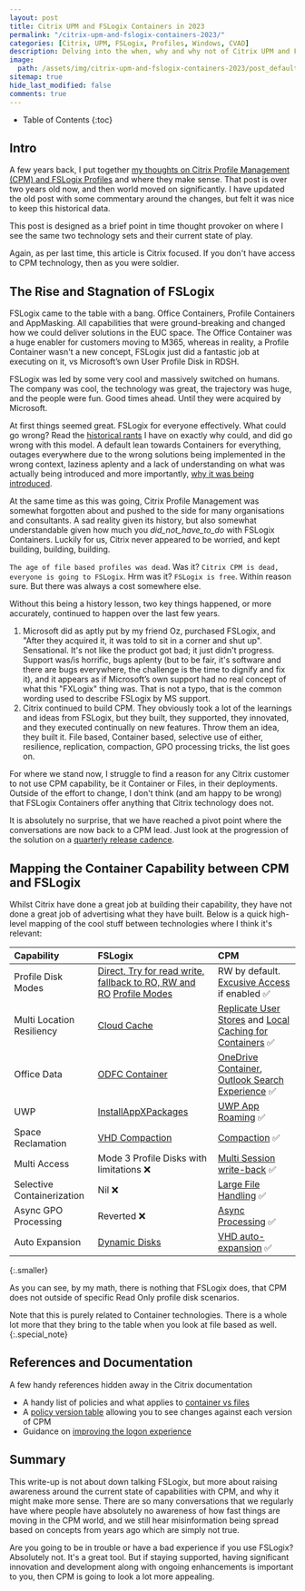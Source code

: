```yaml
---
layout: post
title: Citrix UPM and FSLogix Containers in 2023
permalink: "/citrix-upm-and-fslogix-containers-2023/"
categories: [Citrix, UPM, FSLogix, Profiles, Windows, CVAD]
description: Delving into the when, why and why not of Citrix UPM and FSLogix Profile Containers in 2023
image:
  path: /assets/img/citrix-upm-and-fslogix-containers-2023/post_default_image.jpg
sitemap: true
hide_last_modified: false
comments: true
---
```


<!--excerpt-->

-  Table of Contents
{:toc}

## Intro

A few years back, I put together [my thoughts on Citrix Profile Management (CPM) and FSLogix Profiles](https://jkindon.com/citrix-upm-and-fslogix-containers/) and where they make sense. That post is over two years old now, and then world moved on significantly. I have updated the old post with some commentary around the changes, but felt it was nice to keep this historical data.

This post is designed as a brief point in time thought provoker on where I see the same two technology sets and their current state of play.

Again, as per last time, this article is Citrix focused. If you don't have access to CPM technology, then as you were soldier.

## The Rise and Stagnation of FSLogix

FSLogix came to the table with a bang. Office Containers, Profile Containers and AppMasking. All capabilities that were ground-breaking and changed how we could deliver solutions in the EUC space. The Office Container was a huge enabler for customers moving to M365, whereas in reality, a Profile Container wasn't a new concept, FSLogix just did a fantastic job at executing on it, vs Microsoft’s own User Profile Disk in RDSH.

FSLogix was led by some very cool and massively switched on humans. The company was cool, the technology was great, the trajectory was huge, and the people were fun. Good times ahead. Until they were acquired by Microsoft.

At first things seemed great. FSLogix for everyone effectively. What could go wrong? Read the [historical rants](https://jkindon.com/citrix-upm-and-fslogix-containers/) I have on exactly why could, and did go wrong with this model. A default lean towards Containers for everything, outages everywhere due to the wrong solutions being implemented in the wrong context, laziness aplenty and a lack of understanding on what was actually being introduced and more importantly, [why it was being introduced](https://jkindon.com/profile-management-in-2019-what-how-why/).

At the same time as this was going, Citrix Profile Management was somewhat forgotten about and pushed to the side for many organisations and consultants. A sad reality given its history, but also somewhat understandable given how much you *did_not_have_to_do* with FSLogix Containers. Luckily for us, Citrix never appeared to be worried, and kept building, building, building.

`The age of file based profiles was dead`. Was it? `Citrix CPM is dead, everyone is going to FSLogix`. Hrm was it? `FSLogix is free`. Within reason sure. But there was always a cost somewhere else.

Without this being a history lesson, two key things happened, or more accurately, continued to happen over the last few years.

1.  Microsoft did as aptly put by my friend Oz, purchased FSLogix, and "After they acquired it, it was told to sit in a corner and shut up". Sensational. It's not like the product got bad; it just didn't progress. Support was/is horrific, bugs aplenty (but to be fair, it's software and there are bugs everywhere, the challenge is the time to dignify and fix it), and it appears as if Microsoft’s own support had no real concept of what this "FXLogix" thing was. That is not a typo, that is the common wording used to describe FSLogix by MS support.
2.  Citrix continued to build CPM. They obviously took a lot of the learnings and ideas from FSLogix, but they built, they supported, they innovated, and they executed continually on new features. Throw them an idea, they built it. File based, Container based, selective use of either, resilience, replication, compaction, GPO processing tricks, the list goes on.

For where we stand now, I struggle to find a reason for any Citrix customer to not use CPM capability, be it Container or Files, in their deployments. Outside of the effort to change, I don't think (and am happy to be wrong) that FSLogix Containers offer anything that Citrix technology does not.

It is absolutely no surprise, that we have reached a pivot point where the conversations are now back to a CPM lead. Just look at the progression of the solution on a [quarterly release cadence](https://jkindon.com/the-evolution-of-citrix-profile-management/).

## Mapping the Container Capability between CPM and FSLogix

Whilst Citrix have done a great job at building their capability, they have not done a great job of advertising what they have built. Below is a quick high-level mapping of the cool stuff between technologies where I think it's relevant:

| Capability | FSLogix | CPM |
| :--- | :--- | :--- |
| Profile Disk Modes | [Direct, Try for read write, fallback to RO, RW and RO](https://learn.microsoft.com/en-us/fslogix/reference-configuration-settings?tabs=profiles#profiletype) [Profile Modes](https://learn.microsoft.com/en-us/fslogix/reference-configuration-settings?tabs=profiles#profiletype) | RW by default. [Excusive Access](https://docs.citrix.com/en-us/citrix-virtual-apps-desktops/policies/reference/profile-management/profile-container-policy-settings.html#enable-exclusive-access-to-vhd-containers) if enabled ✅ |
| Multi Location Resiliency | [Cloud Cache](https://learn.microsoft.com/en-us/fslogix/concepts-fslogix-cloud-cache) | [Replicate User Stores](https://docs.citrix.com/en-us/profile-management/current-release/configure/replicate-user-stores) and [Local Caching for Containers](https://docs.citrix.com/en-us/citrix-virtual-apps-desktops/policies/reference/profile-management/profile-container-policy-settings.html#enable-local-caching-for-profile-containers) ✅ |
| Office Data | [ODFC Container](https://learn.microsoft.com/en-us/fslogix/concepts-container-types#odfc-container) | [OneDrive Container](https://docs.citrix.com/en-us/profile-management/current-release/configure/enable-the-onedrive-container), [Outlook Search Experience](https://docs.citrix.com/en-us/profile-management/current-release/configure/enable-native-outlook-search-experience) ✅ |
| UWP | [InstallAppXPackages](https://learn.microsoft.com/en-us/fslogix/reference-configuration-settings?tabs=profiles#installappxpackages) | [UWP App Roaming](https://docs.citrix.com/en-us/profile-management/current-release/configure/uwp-app-roaming) ✅ |
| Space Reclamation | [VHD Compaction](https://learn.microsoft.com/en-us/fslogix/reference-configuration-settings?tabs=profiles#vhdcompactdisk) | [Compaction](https://docs.citrix.com/en-us/profile-management/current-release/configure/vhd-disk-compaction#overview) ✅ |
| Multi Access | Mode 3 Profile Disks with limitations ❌ | [Multi Session write-back](https://docs.citrix.com/en-us/profile-management/current-release/configure/enable-multi-session-write-back-for-profile-containers) ✅ |
| Selective Containerization | Nil ❌ | [Large File Handling](https://docs.citrix.com/en-us/profile-management/current-release/configure/to-enable-large-file-handling) ✅ |
| Async GPO Processing | Reverted ❌ | [Async Processing](https://docs.citrix.com/en-us/profile-management/current-release/configure/enable-async-for-user-gpo) ✅ |
| Auto Expansion | [Dynamic Disks](https://learn.microsoft.com/en-us/fslogix/concepts-vhd-disk-compaction) | [VHD auto-expansion](https://docs.citrix.com/en-us/citrix-virtual-apps-desktops/policies/reference/profile-management/profile-container-policy-settings.html#enable-vhd-auto-expansion-for-profile-container) ✅|
{:.smaller}

As you can see, by my math, there is nothing that FSLogix does, that CPM does not outside of specific Read Only profile disk scenarios.

Note that this is purely related to Container technologies. There is a whole lot more that they bring to the table when you look at file based as well.
{:.special_note}

## References and Documentation

A few handy references hidden away in the Citrix documentation

-  A handy list of policies and what applies to [container vs files](https://docs.citrix.com/en-us/profile-management/current-release/policies/policy-application-table)
-  A [policy version table](https://docs.citrix.com/en-us/profile-management/current-release/policies/settings) allowing you to see changes against each version of CPM
-  Guidance on [improving the logon experience](https://docs.citrix.com/en-us/profile-management/current-release/how-to/improve-user-logon-performance)

## Summary

This write-up is not about down talking FSLogix, but more about raising awareness around the current state of capabilities with CPM, and why it might make more sense. There are so many conversations that we regularly have where people have absolutely no awareness of how fast things are moving in the CPM world, and we still hear misinformation being spread based on concepts from years ago which are simply not true.

Are you going to be in trouble or have a bad experience if you use FSLogix? Absolutely not. It's a great tool. But if staying supported, having significant innovation and development along with ongoing enhancements is important to you, then CPM is going to look a lot more appealing.
